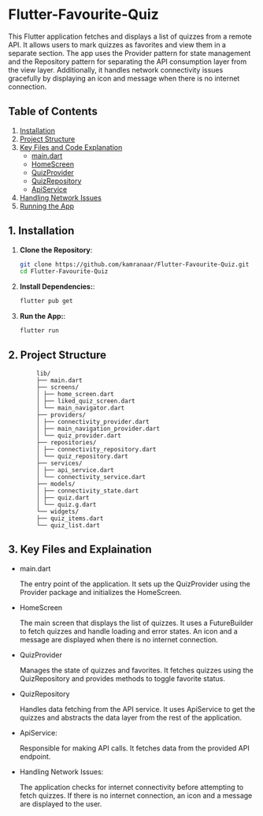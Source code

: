 # Flutter-Favourite-Quiz

This Flutter application fetches and displays a list of quizzes from a remote API. It allows users to mark quizzes as favorites and view them in a separate section. The app uses the Provider pattern for state management and the Repository pattern for separating the API consumption layer from the view layer. Additionally, it handles network connectivity issues gracefully by displaying an icon and message when there is no internet connection.

## Table of Contents

1. [Installation](#installation)
2. [Project Structure](#project-structure)
3. [Key Files and Code Explanation](#key-files-and-code-explanation)
   - [main.dart](#maindart)
   - [HomeScreen](#homescreen)
   - [QuizProvider](#quizprovider)
   - [QuizRepository](#quizrepository)
   - [ApiService](#apiservice)
4. [Handling Network Issues](#handling-network-issues)
5. [Running the App](#running-the-app)

## 1. Installation

1. **Clone the Repository**:
   ```bash
   git clone https://github.com/kamranaar/Flutter-Favourite-Quiz.git
   cd Flutter-Favourite-Quiz
   ```
2. **Install Dependencies:**:
   ```bash
   flutter pub get
   ```
3. **Run the App:**:
   ```bash
   flutter run
   ```

## 2. Project Structure

```
        lib/
        ├── main.dart
        ├── screens/
        │ ├── home_screen.dart
        │ ├── liked_quiz_screen.dart
        │ └── main_navigator.dart
        ├── providers/
        │ ├── connectivity_provider.dart
        │ ├── main_navigation_provider.dart
        │ └── quiz_provider.dart
        ├── repositories/
        │ ├── connectivity_repository.dart
        │ └── quiz_repository.dart
        ├── services/
        │ ├── api_service.dart
        │ └── connectivity_service.dart
        ├── models/
        │ ├── connectivity_state.dart
        │ ├── quiz.dart
        │ └── quiz.g.dart
        └── widgets/
        ├── quiz_items.dart
        └── quiz_list.dart
```

## 3. Key Files and Explaination

- main.dart

  The entry point of the application. It sets up the QuizProvider using the Provider package and initializes the HomeScreen.

- HomeScreen

  The main screen that displays the list of quizzes. It uses a FutureBuilder to fetch quizzes and handle loading and error states. An icon and a message are displayed when there is no internet connection.

- QuizProvider

  Manages the state of quizzes and favorites. It fetches quizzes using the QuizRepository and provides methods to toggle favorite status.

- QuizRepository

  Handles data fetching from the API service. It uses ApiService to get the quizzes and abstracts the data layer from the rest of the application.

- ApiService:

  Responsible for making API calls. It fetches data from the provided API endpoint.

- Handling Network Issues:

  The application checks for internet connectivity before attempting to fetch quizzes. If there is no internet connection, an icon and a message are displayed to the user.